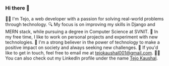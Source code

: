 ### Hi there 👋

<!--
**Tejoooo/Tejoooo** is a ✨ _special_ ✨ repository because its `README.md` (this file) appears on your GitHub profile.

Here are some ideas to get you started:

- 🔭 I’m currently working on ...
- 🌱 I’m currently learning ...
- 👯 I’m looking to collaborate on ...
- 🤔 I’m looking for help with ...
- 💬 Ask me about ...
- 📫 How to reach me: ...
- 😄 Pronouns: ...
- ⚡ Fun fact: ...

-->
👨‍💻 I'm Tejo, a web developer with a passion for solving real-world problems through technology.
🔍 My focus is on improving my skills in Django and MERN stack, while pursuing a degree in Computer Science at SVNIT.
🚀 In my free time, I like to work on personal projects and experiment with new technologies. 
🤖 I'm a strong believer in the power of technology to make a positive impact on society and always seeking new challenges.
📩 If you'd like to get in touch, feel free to email me at tejokaushal001@gmail.com.
🧑‍💼 You can also check out my LinkedIn profile under the name [Tejo Kaushal](https://www.linkedin.com/in/tejo-kaushal-4a32b5256/).
